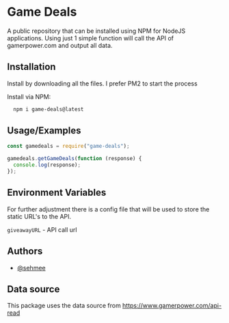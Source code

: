 # Game Deals

A public repository that can be installed using NPM for NodeJS applications. Using just 1 simple function will call the API of gamerpower.com and output all data.
## Installation

Install by downloading all the files. I prefer PM2 to start the process

Install via NPM:
```bash
  npm i game-deals@latest
```

## Usage/Examples

```javascript
const gamedeals = require("game-deals");

gamedeals.getGameDeals(function (response) {
  console.log(response);
});
```


## Environment Variables

For further adjustment there is a config file that will be used to store the static URL's to the API.

`giveawayURL` - API call url
## Authors

- [@sehmee](https://www.github.com/sehmee)


## Data source

This package uses the data source from https://www.gamerpower.com/api-read
